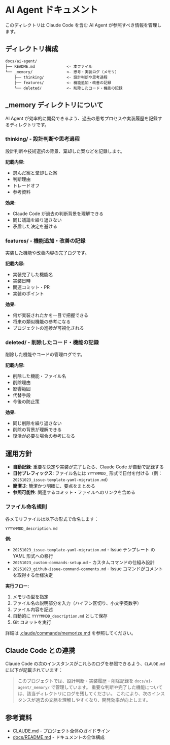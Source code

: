 # AI Agent ドキュメント

このディレクトリは Claude Code を含む AI Agent が参照すべき情報を管理します。

## ディレクトリ構成

```plaintext
docs/ai-agent/
├── README.md              <- 本ファイル
└── _memory/               <- 思考・実装ログ（メモリ）
    ├── thinking/          <- 設計判断や思考過程
    ├── features/          <- 機能追加・改善の記録
    └── deleted/           <- 削除したコード・機能の記録
```

## _memory ディレクトリについて

AI Agent が効率的に開発できるよう、過去の思考プロセスや実装履歴を記録するディレクトリです。

### thinking/ - 設計判断や思考過程

設計判断や技術選択の背景、棄却した案などを記録します。

**記載内容:**
- 選んだ案と棄却した案
- 判断理由
- トレードオフ
- 参考資料

**効果:**
- Claude Code が過去の判断背景を理解できる
- 同じ議論を繰り返さない
- 矛盾した決定を避ける

### features/ - 機能追加・改善の記録

実装した機能や改善内容の完了ログです。

**記載内容:**
- 実装完了した機能名
- 実装日時
- 関連コミット・PR
- 実装のポイント

**効果:**
- 何が実装されたかを一目で把握できる
- 将来の類似機能の参考になる
- プロジェクトの進捗が可視化される

### deleted/ - 削除したコード・機能の記録

削除した機能やコードの管理ログです。

**記載内容:**
- 削除した機能・ファイル名
- 削除理由
- 影響範囲
- 代替手段
- 今後の防止策

**効果:**
- 同じ削除を繰り返さない
- 削除の背景が理解できる
- 復活が必要な場合の参考になる

## 運用方針

- **自動記録**: 重要な決定や実装が完了したら、Claude Code が自動で記録する
- **日付プレフィックス**: ファイル名には `YYYYMMDD_` 形式で日付を付ける（例：`20251023_issue-template-yaml-migration.md`）
- **簡潔さ**: 簡潔かつ明確に、要点をまとめる
- **参照可能性**: 関連するコミット・ファイルへのリンクを含める

### ファイル命名規則

各メモリファイルは以下の形式で命名します：

```
YYYYMMDD_description.md
```

**例:**
- `20251023_issue-template-yaml-migration.md` - Issue テンプレート の YAML 形式への移行
- `20251023_custom-commands-setup.md` - カスタムコマンドの仕組み設計
- `20251023_github-issue-command-comments.md` - Issue コマンドがコメントを取得する仕様決定


**実行フロー:**
1. メモリの型を指定
2. ファイル名の説明部分を入力（ハイフン区切り、小文字英数字）
3. ファイル内容を記述
4. 自動的に `YYYYMMDD_description.md` として保存
5. Git コミットを実行

詳細は [.claude/commands/memorize.md](../../.claude/commands/memorize.md) を参照してください。

## Claude Code との連携

Claude Code の次のインスタンスがこれらのログを参照できるよう、`CLAUDE.md` に以下が記載されています：

> このプロジェクトでは、設計判断・実装履歴・削除記録を `docs/ai-agent/_memory/` で管理しています。
> 重要な判断や完了した機能については、該当ディレクトリにログを残してください。
> これにより、次のインスタンスが過去の文脈を理解しやすくなり、開発効率が向上します。

## 参考資料

- [CLAUDE.md](../../CLAUDE.md) - プロジェクト全体のガイドライン
- [docs/README.md](../README.md) - ドキュメントの全体構成
